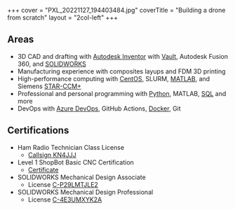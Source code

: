 +++
cover = "PXL_20221127_194403484.jpg"
coverTitle = "Building a drone from scratch"
layout = "2col-left"
+++

## Areas

- 3D CAD and drafting with [Autodesk Inventor](/tags/autodesk-inventor) with [Vault](/tags/autodesk-vault), Autodesk Fusion 360, and [SOLIDWORKS](/tags/solidworks)
- Manufacturing experience with composites layups and FDM 3D printing
- High-performance computing with [CentOS](/tags/centos), SLURM, [MATLAB](/tags/matlab), and Siemens [STAR-CCM+](/tags/star-ccm+)
- Professional and personal programming with [Python](/tags/python), MATLAB, [SQL](/tags/sql) and more
- DevOps with [Azure DevOps](/tags/azure-devops), GitHub Actions, [Docker](/tags/docker), Git

## Certifications

- Ham Radio Technician Class License
  - [Callsign KN4JJJ](https://nthnv.me/ham)
- Level 1 ShopBot Basic CNC Certification
  - [Certificate](https://nthnv.me/shopbot)
- SOLIDWORKS Mechanical Design Associate
  - License [C-P29LMTJLE2](https://nthnv.me/cswa)
- SOLIDWORKS Mechanical Design Professional
  - License [C-4E3UMXYK2A](https://nthnv.me/cswp)
